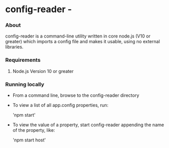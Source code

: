 # config-reader - 

### About
config-reader is a command-line utility written in core node.js (V10 or greater) which imports a config file and makes it usable, using no external libraries.

### Requirements
1. Node.js Version 10 or greater

### Running locally
* From a command line, browse to the config-reader directory
* To view a list of all app.config properties, run: 

  'npm start'
  
* To view the value of a property, start config-reader appending the name of the property, like:

  'npm start host'
